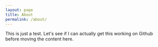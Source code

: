 ```yaml
---
layout: page
title: About
permalink: /about/
---
```


This is just a test. Let's see if I can actually get this working
    on Github before moving the content here.
